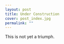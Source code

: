 ```yaml
---
layout: post
title: Under Construction
cover: post_index.jpg
permalink: ""
---
```


This is not yet a triumph.